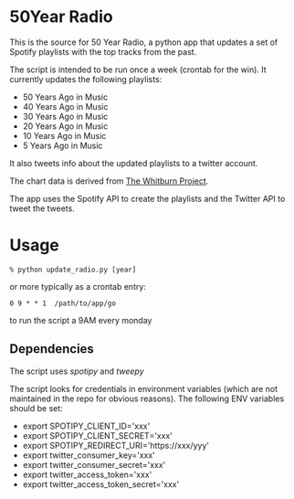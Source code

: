 50Year Radio
============
This is the source for 50 Year Radio, a python app that updates a set of Spotify playlists with the top tracks from the past.  

The script is intended to be run once a week (crontab for the win). It currently updates the following playlists:

   + 50 Years Ago in Music
   + 40 Years Ago in Music
   + 30 Years Ago in Music
   + 20 Years Ago in Music
   + 10 Years Ago in Music
   + 5 Years Ago in Music
   
It also tweets info about the updated playlists to a twitter account.

The chart data is derived from [The Whitburn Project](http://waxy.org/2008/05/the_whitburn_project/).

The app uses the Spotify API to create the playlists and the Twitter API to tweet the tweets.

Usage
====

    % python update_radio.py [year]
    
 or more typically as a crontab entry:
 
    0 9 * * 1  /path/to/app/go

 to run the script a 9AM every monday
 
Dependencies
------------
The script uses *spotipy* and *tweepy*

The script looks for credentials in environment variables (which are not maintained in the repo for obvious reasons). The following ENV variables should be set:

 - export SPOTIPY_CLIENT_ID='xxx'
 - export SPOTIPY_CLIENT_SECRET='xxx'
 - export SPOTIPY_REDIRECT_URI='https://xxx/yyy'
 - export twitter_consumer_key='xxx'
 - export twitter_consumer_secret='xxx'
 - export twitter_access_token='xxx'
 - export twitter_access_token_secret='xxx'